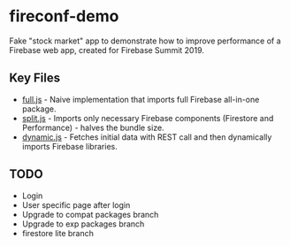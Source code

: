 # fireconf-demo

Fake "stock market" app to demonstrate how to improve performance of a
Firebase web app, created for Firebase Summit 2019.

## Key Files
- [full.js](src/full.js) - Naive implementation that imports full Firebase all-in-one package.
- [split.js](src/split.js) - Imports only necessary Firebase components (Firestore and Performance) - halves the bundle size.
- [dynamic.js](src/dynamic.js) - Fetches initial data with REST call and then dynamically imports Firebase libraries.

## TODO
- Login
- User specific page after login
- Upgrade to compat packages branch
- Upgrade to exp packages branch
- firestore lite branch
